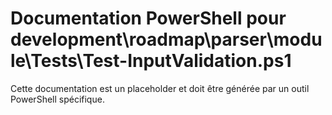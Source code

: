 # Documentation PowerShell pour development\roadmap\parser\module\Tests\Test-InputValidation.ps1

Cette documentation est un placeholder et doit être générée par un outil PowerShell spécifique.
